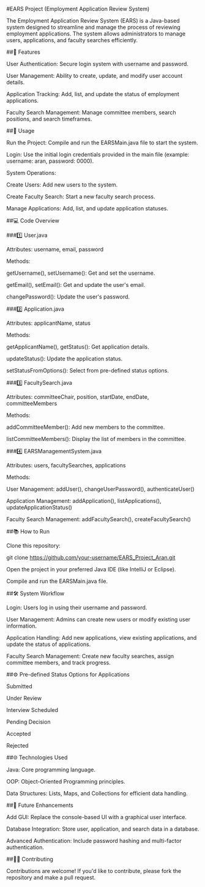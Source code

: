 #EARS Project (Employment Application Review System)

The Employment Application Review System (EARS) is a Java-based system designed to streamline and manage the process of reviewing employment applications. The system allows administrators to manage users, applications, and faculty searches efficiently.

##🚀 Features

User Authentication: Secure login system with username and password.

User Management: Ability to create, update, and modify user account details.

Application Tracking: Add, list, and update the status of employment applications.

Faculty Search Management: Manage committee members, search positions, and search timeframes.

##📜 Usage

Run the Project: Compile and run the EARSMain.java file to start the system.

Login: Use the initial login credentials provided in the main file (example: username: aran, password: 0000).

System Operations:

Create Users: Add new users to the system.

Create Faculty Search: Start a new faculty search process.

Manage Applications: Add, list, and update application statuses.

##💻 Code Overview

###1️⃣ User.java

Attributes: username, email, password

Methods:

getUsername(), setUsername(): Get and set the username.

getEmail(), setEmail(): Get and update the user's email.

changePassword(): Update the user's password.

###2️⃣ Application.java

Attributes: applicantName, status

Methods:

getApplicantName(), getStatus(): Get application details.

updateStatus(): Update the application status.

setStatusFromOptions(): Select from pre-defined status options.

###3️⃣ FacultySearch.java

Attributes: committeeChair, position, startDate, endDate, committeeMembers

Methods:

addCommitteeMember(): Add new members to the committee.

listCommitteeMembers(): Display the list of members in the committee.

###4️⃣ EARSManagementSystem.java

Attributes: users, facultySearches, applications

Methods:

User Management: addUser(), changeUserPassword(), authenticateUser()

Application Management: addApplication(), listApplications(), updateApplicationStatus()

Faculty Search Management: addFacultySearch(), createFacultySearch()

##📚 How to Run

Clone this repository:

git clone https://github.com/your-username/EARS_Project_Aran.git

Open the project in your preferred Java IDE (like IntelliJ or Eclipse).

Compile and run the EARSMain.java file.

##🛠️ System Workflow

Login: Users log in using their username and password.

User Management: Admins can create new users or modify existing user information.

Application Handling: Add new applications, view existing applications, and update the status of applications.

Faculty Search Management: Create new faculty searches, assign committee members, and track progress.

##⚙️ Pre-defined Status Options for Applications

Submitted

Under Review

Interview Scheduled

Pending Decision

Accepted

Rejected

##🌐 Technologies Used

Java: Core programming language.

OOP: Object-Oriented Programming principles.

Data Structures: Lists, Maps, and Collections for efficient data handling.

##📢 Future Enhancements

Add GUI: Replace the console-based UI with a graphical user interface.

Database Integration: Store user, application, and search data in a database.

Advanced Authentication: Include password hashing and multi-factor authentication.

##🧑‍💻 Contributing

Contributions are welcome! If you'd like to contribute, please fork the repository and make a pull request.
